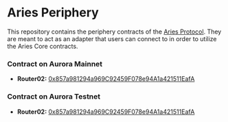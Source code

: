 # Aries Periphery

This repository contains the periphery contracts of the [Aries Protocol](https://aries.so). They are meant to act as an adapter that users can connect to in order to utilize the Aries Core contracts.

### Contract on Aurora Mainnet

-   **Router02:** [0x857a981294a969C92459F078e94A1a421511EafA](https://testnet.aurorascan.dev/address/0x857a981294a969C92459F078e94A1a421511EafA)

### Contract on Aurora Testnet

-   **Router02:** [0x857a981294a969C92459F078e94A1a421511EafA](https://testnet.aurorascan.dev/address/0x857a981294a969C92459F078e94A1a421511EafA)
